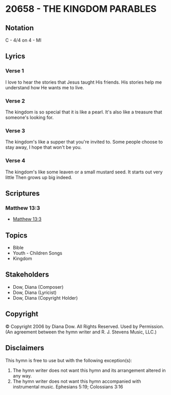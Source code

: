 # 20658 - THE KINGDOM PARABLES

## Notation

C - 4/4 on 4 - MI

## Lyrics

### Verse 1

I love to hear the stories that Jesus taught His friends. His stories help me understand how He wants me to live.

### Verse 2

The kingdom is so special that it is like a pearl. It's also like a treasure that someone's looking for.

### Verse 3

The kingdom's like a supper that you're invited to. Some people choose to stay away, I hope that won't be you.

### Verse 4

The kingdom's like some leaven or a small mustard seed. It starts out very little Then grows up big indeed.


## Scriptures

### Matthew 13:3

- [Matthew 13:3](https://www.biblegateway.com/passage/?search=Matthew%2013%3A3)


## Topics

- Bible
- Youth - Children Songs
- Kingdom

## Stakeholders

- Dow, Diana (Composer)
- Dow, Diana (Lyricist)
- Dow, Diana (Copyright Holder)

## Copyright

© Copyright 2006 by Diana Dow. All Rights Reserved. Used by Permission.
(An agreement between the hymn writer and R. J. Stevens Music, LLC.)

## Disclaimers

This hymn is free to use but with the following exception(s):
1. The hymn writer does not want this hymn and its arrangement altered in any way.
2. The hymn writer does not want this hymn accompanied with instrumental music.
Ephesians 5:19; Colossians 3:16


